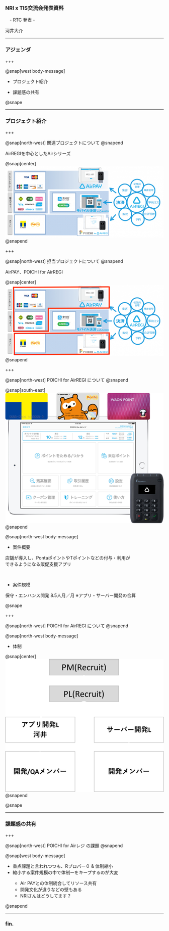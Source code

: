 ### NRI x TIS交流会発表資料
　- RTC 発表 -

河井大介


---

### アジェンダ

+++

@snap[west body-message]
<ul>
  <li>プロジェクト紹介</li>
</ul>

<ul>
  <li>課題感の共有</li>
</ul>
@snape

---

### プロジェクト紹介

+++

@snap[north-west]
関連プロジェクトについて
@snapend

AirREGIを中心としたAirシリーズ

@snap[center]
![Logo](assets/img/air_series.png)
@snapend

+++

@snap[north-west]
担当プロジェクトについて
@snapend

AirPAY、POICHI for AirREGI

@snap[center]
![Logo](assets/img/air_series_marked.png)
@snapend

+++

@snap[north-west]
POICHI for AirREGI について
@snapend

@snap[south-east]
![Logo](assets/img/poichi_for_airregi.png)
@snapend

@snap[north-west body-message]
<ul>
  <li>案件概要</li>
</ul>

店舗が導入し、PontaポイントやTポイントなどの付与・利用が</br>できるようになる販促支援アプリ

</br>

<ul>
  <li>案件規模</li>
</ul>

保守・エンハンス開発 8.5人月／月
※アプリ・サーバー開発の合算

@snape

+++

@snap[north-west]
POICHI for AirREGI について
@snapend

@snap[north-west body-message]
<ul>
  <li>体制</li>
</ul>

@snap[center]
![Logo](assets/img/project_member.png)
@snapend


@snape


---

### 課題感の共有

+++

@snap[north-west]
POICHI for Airレジ の課題
@snapend

@snap[west body-message]
<ul>
  <li>重点課題と言われつつも、Rプロパー０ & 体制縮小</li>
  <li>縮小する案件規模の中で体制ーをキープするのが大変</li>
    <ul>
      <li>Air PAYとの体制統合してリソース共有</li>
      <li>開発文化が違うなどの壁もある</li>
      <li>NRIさんはどうしてます？</li>
    </ul>
</ul>
@snapend

---

### fin.
